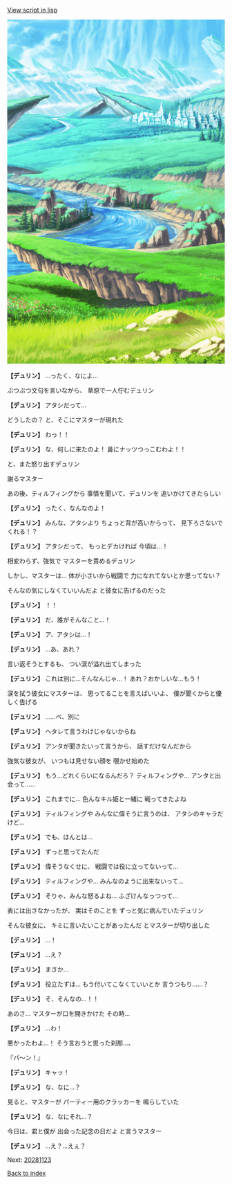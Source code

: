 [View script in lisp](../scripts/20281122.txt)

![plain.png](../images/backgrounds/plain.png)

**【デュリン】**
…ったく、なによ…

ぶつぶつ文句を言いながら、
草原で一人佇むデュリン

**【デュリン】**
アタシだって…

どうしたの？
と、そこにマスターが現れた

**【デュリン】**
わっ！！

**【デュリン】**
な、何しに来たのよ！
鼻にナッツつっこむわよ！！

と、また怒り出すデュリン

謝るマスター

あの後、ティルフィングから
事情を聞いて、デュリンを
追いかけてきたらしい

**【デュリン】**
ったく、なんなのよ！

**【デュリン】**
みんな、アタシより
ちょっと背が高いからって、
見下ろさないでくれる！？

**【デュリン】**
アタシだって、
もっとデカければ
今頃は…！

相変わらず、強気で
マスターを責めるデュリン

しかし、マスターは…
体が小さいから戦闘で
力になれてないとか思ってない？

そんなの気にしなくていいんだよ
と彼女に告げるのだった

**【デュリン】**
！！

**【デュリン】**
だ、誰がそんなこと…！

**【デュリン】**
ア、アタシは…！

**【デュリン】**
…あ、あれ？

言い返そうとするも、
つい涙が溢れ出てしまった

**【デュリン】**
これは別に…そんなんじゃ…！
あれ？おかしいな…もう！

涙を拭う彼女にマスターは、
思ってることを言えばいいよ、
僕が聞くからと優しく告げる

**【デュリン】**
……べ、別に

**【デュリン】**
ヘタレて言うわけじゃないからね

**【デュリン】**
アンタが聞きたいって言うから、
話すだけなんだから

強気な彼女が、
いつもは見せない顔を
覗かせ始めた

**【デュリン】**
もう…どれくらいになるんだろ？
ティルフィングや…
アンタと出会って……

**【デュリン】**
これまでに…
色んなキル姫と一緒に
戦ってきたよね

**【デュリン】**
ティルフィングや
みんなに偉そうに言うのは、
アタシのキャラだけど…

**【デュリン】**
でも、ほんとは…

**【デュリン】**
ずっと思ってたんだ

**【デュリン】**
偉そうなくせに、
戦闘では役に立ってないって…

**【デュリン】**
ティルフィングや…
みんなのように出来ないって…

**【デュリン】**
そりゃ、みんな怒るよね…
ふざけんなっつって…

表には出さなかったが、
実はそのことを
ずっと気に病んでいたデュリン

そんな彼女に、
キミに言いたいことがあったんだ
とマスターが切り出した

**【デュリン】**
…！

**【デュリン】**
…え？

**【デュリン】**
まさか…

**【デュリン】**
役立たずは…
もう付いてこなくていいとか
言うつもり……？

**【デュリン】**
そ、そんなの…！！

あのさ…
マスターが口を開きかけた
その時…

**【デュリン】**
…わ！

悪かったわよ…！
そう言おうと思った刹那…、

『パ～ン！』

**【デュリン】**
キャッ！

**【デュリン】**
な、なに…？

見ると、マスターが
パーティー用のクラッカーを
鳴らしていた

**【デュリン】**
な、なにそれ…？

今日は、君と僕が
出会った記念の日だよ
と言うマスター

**【デュリン】**
…え？…えぇ？


Next: [20281123](20281123.md)

[Back to index](index.md)
